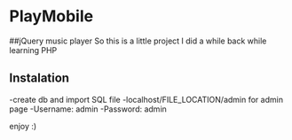  # PlayMobile

##jQuery music player
So this is a little project I did a while back while learning PHP

## Instalation
-create db and import SQL file
-localhost/FILE_LOCATION/admin for admin page
-Username: admin
-Password: admin

enjoy :)
